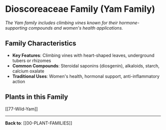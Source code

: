 # Dioscoreaceae Family (Yam Family)

*The Yam family includes climbing vines known for their hormone-supporting compounds and women's health applications.*

## Family Characteristics
- **Key Features**: Climbing vines with heart-shaped leaves, underground tubers or rhizomes
- **Common Compounds**: Steroidal saponins (diosgenin), alkaloids, starch, calcium oxalate
- **Traditional Uses**: Women's health, hormonal support, anti-inflammatory action

## Plants in this Family

[[77-Wild-Yam]]

---

**Back to**: [[00-PLANT-FAMILIES]]